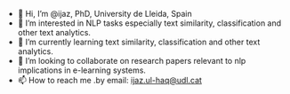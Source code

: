 - 👋 Hi, I’m @ijaz, PhD, University de Lleida, Spain
- 👀 I’m interested in NLP tasks especially text similarity, classification and other text analytics.
- 🌱 I’m currently learning text similarity, classification and other text analytics.
- 💞️ I’m looking to collaborate on research papers relevant to nlp implications in e-learning systems.
- 📫 How to reach me .by email: ijaz.ul-haq@udl.cat 

<!---
ijazulhaq1/ijazulhaq1 is a ✨ special ✨ repository because its `README.md` (this file) appears on your GitHub profile.
You can click the Preview link to take a look at your changes.
--->
